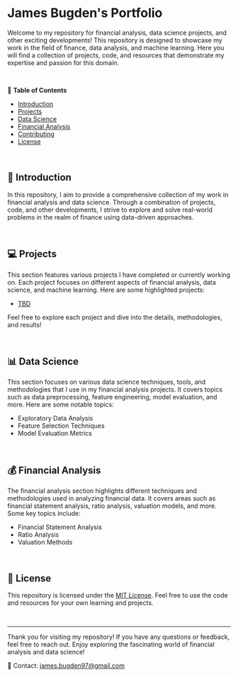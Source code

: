 # James Bugden's Portfolio

Welcome to my repository for financial analysis, data science projects, and other exciting developments! This repository is designed to showcase my work in the field of finance, data analysis, and machine learning. Here you will find a collection of projects, code, and resources that demonstrate my expertise and passion for this domain. 

<br>

📁 **Table of Contents**
- [Introduction](#introduction)
- [Projects](#projects)
- [Data Science](#data-science)
- [Financial Analysis](#financial-analysis)
- [Contributing](#contributing)
- [License](#license)

<br>

## :wave: Introduction


In this repository, I aim to provide a comprehensive collection of my work in financial analysis and data science. Through a combination of projects, code, and other developments, I strive to explore and solve real-world problems in the realm of finance using data-driven approaches.

<br>

## :computer: Projects


This section features various projects I have completed or currently working on. Each project focuses on different aspects of financial analysis, data science, and machine learning. Here are some highlighted projects:

- [TBD]()


Feel free to explore each project and dive into the details, methodologies, and results!

<br>


## :bar_chart: Data Science

This section focuses on various data science techniques, tools, and methodologies that I use in my financial analysis projects. It covers topics such as data preprocessing, feature engineering, model evaluation, and more. Here are some notable topics:

- Exploratory Data Analysis
- Feature Selection Techniques
- Model Evaluation Metrics

<br>

## :moneybag: Financial Analysis

The financial analysis section highlights different techniques and methodologies used in analyzing financial data. It covers areas such as financial statement analysis, ratio analysis, valuation models, and more. Some key topics include:

- Financial Statement Analysis
- Ratio Analysis
- Valuation Methods



<br>

## :page_with_curl: License

This repository is licensed under the [MIT License](LICENSE.md). Feel free to use the code and resources for your own learning and projects.

<br>

---

Thank you for visiting my repository! If you have any questions or feedback, feel free to reach out. Enjoy exploring the fascinating world of financial analysis and data science!

📧 Contact: [james.bugden97@gmail.com](mailto:james.bugden97@gmail.com)
